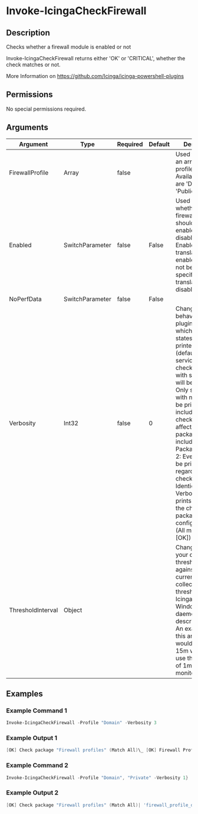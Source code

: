 
# Invoke-IcingaCheckFirewall

## Description

Checks whether a firewall module is enabled or not

Invoke-IcingaCheckFirewall returns either 'OK' or 'CRITICAL', whether the check matches or not.

More Information on https://github.com/Icinga/icinga-powershell-plugins

## Permissions

No special permissions required.

## Arguments

| Argument | Type | Required | Default | Description |
| ---      | ---  | ---      | ---     | ---         |
| FirewallProfile | Array | false |  | Used to specify an array of profiles to check. Available profiles are 'Domain', 'Public', 'Private' |
| Enabled | SwitchParameter | false | False | Used to specify whether the firewall profiles should be enabled or disabled.  -Enabled $TRUE translates to enabled, while not being specified translates to disabled. |
| NoPerfData | SwitchParameter | false | False |  |
| Verbosity | Int32 | false | 0 | Changes the behavior of the plugin output which check states are printed: 0 (default): Only service checks/packages with state not OK will be printed 1: Only services with not OK will be printed including OK checks of affected check packages including Package config 2: Everything will be printed regardless of the check state 3: Identical to Verbose 2, but prints in addition the check package configuration e.g (All must be [OK]) |
| ThresholdInterval | Object |  |  | Change the value your defined threshold checks against from the current value to a collected time threshold of the Icinga for Windows daemon, as described [here](https://icinga.com/docs/icinga-for-windows/latest/doc/service/10-Register-Service-Checks/). An example for this argument would be 1m or 15m which will use the average of 1m or 15m for monitoring. |

## Examples

### Example Command 1

```powershell
Invoke-IcingaCheckFirewall -Profile "Domain" -Verbosity 3
```

### Example Output 1

```powershell
[OK] Check package "Firewall profiles" (Match All)\_ [OK] Firewall Profile Domain is True| 'firewall_profile_domain'=True;;
```

### Example Command 2

```powershell
Invoke-IcingaCheckFirewall -Profile "Domain", "Private" -Verbosity 1}
```

### Example Output 2

```powershell
[OK] Check package "Firewall profiles" (Match All)| 'firewall_profile_domain'=True;; 'firewall_profile_private'=True;;
```
